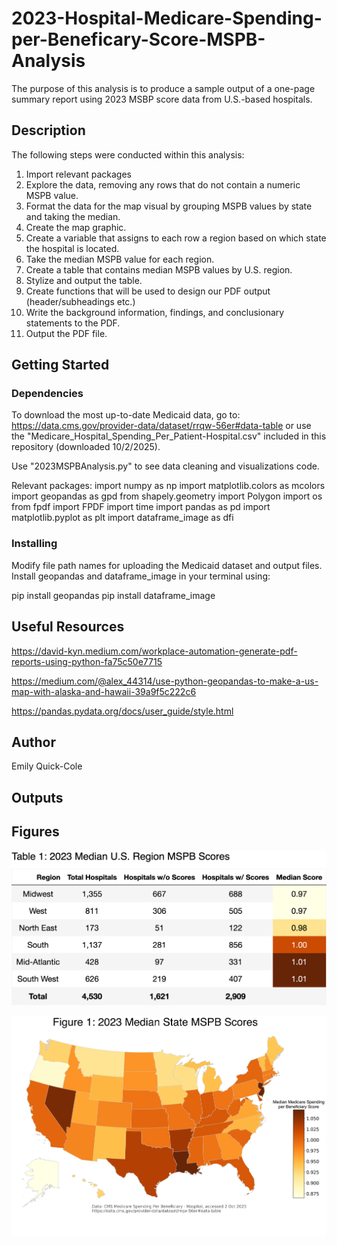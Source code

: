 # 2023-Hospital-Medicare-Spending-per-Beneficary-Score-MSPB-Analysis
The purpose of this analysis is to produce a sample output of a one-page summary report using 2023 MSBP score data from U.S.-based hospitals.  

## Description

The following steps were conducted within this analysis: 
1. Import relevant packages
2. Explore the data, removing any rows that do not contain a numeric MSPB value.
3. Format the data for the map visual by grouping MSPB values by state and taking the median.
4. Create the map graphic.
5. Create a variable that assigns to each row a region based on which state the hospital is located.
6. Take the median MSPB value for each region.
7. Create a table that contains median MSPB values by U.S. region.
8. Stylize and output the table.
9. Create functions that will be used to design our PDF output (header/subheadings etc.)
10. Write the background information, findings, and conclusionary statements to the PDF.
11. Output the PDF file. 

## Getting Started

### Dependencies
To download the most up-to-date Medicaid data, go to: https://data.cms.gov/provider-data/dataset/rrqw-56er#data-table
or use the "Medicare_Hospital_Spending_Per_Patient-Hospital.csv" included in this repository (downloaded 10/2/2025).

Use "2023MSPBAnalysis.py" to see data cleaning and visualizations code.

Relevant packages: 
import numpy as np
import matplotlib.colors as mcolors
import geopandas as gpd 
from shapely.geometry import Polygon
import os
from fpdf import FPDF
import time
import pandas as pd
import matplotlib.pyplot as plt
import dataframe_image as dfi 

### Installing

Modify file path names for uploading the Medicaid dataset and output files. 
Install geopandas and dataframe_image in your terminal using: 

pip install geopandas
pip install dataframe_image

## Useful Resources
https://david-kyn.medium.com/workplace-automation-generate-pdf-reports-using-python-fa75c50e7715

https://medium.com/@alex_44314/use-python-geopandas-to-make-a-us-map-with-alaska-and-hawaii-39a9f5c222c6

https://pandas.pydata.org/docs/user_guide/style.html

## Author
Emily Quick-Cole

## Outputs
<object data="2023MSPBReport.pdf" width="1000" height="1000" type='application/pdf'/>

## Figures
![Regional Table](regional_table.png)

![Map Image](MSPBmap.png)


